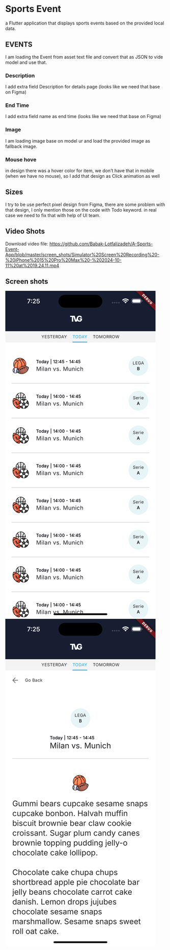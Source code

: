 # Sports Event

a Flutter application that displays sports events based on the provided local data.

## EVENTS
I am loading the Event from asset text file and  convert that as JSON to vide model and use that.
### Description
I add extra field Description for details page (looks like we need that base on Figma)
### End Time
I add extra field name as end time (looks like we need that base on Figma)
### Image
I am loading image base on model ur and load the provided image as fallback image.
### Mouse hove
in design there was a hover color for item, we don't have that in mobile (when we have no mouse), so I add that design as Click animation as well


## Sizes
I try to be use perfect pixel design from Figma, there are some problem with that design, I only mention those on the code with Todo keyword.
in real case we need to fix that with help of UI team.

## Video Shots
Download video file:
https://github.com/Babak-Lotfalizadeh/A-Sports-Event-App/blob/master/screen_shots/Simulator%20Screen%20Recording%20-%20iPhone%2015%20Pro%20Max%20-%202024-10-11%20at%2019.24.11.mp4
## Screen shots
![FirstScreenShot](https://github.com/Babak-Lotfalizadeh/A-Sports-Event-App/blob/master/screen_shots/Simulator%20Screenshot%20-%20iPhone%2015%20Pro%20Max%20-%202024-10-11%20at%2019.25.04.png)
![SecondScreenShot](https://github.com/Babak-Lotfalizadeh/A-Sports-Event-App/blob/master/screen_shots/Simulator%20Screenshot%20-%20iPhone%2015%20Pro%20Max%20-%202024-10-11%20at%2019.25.06.png)
